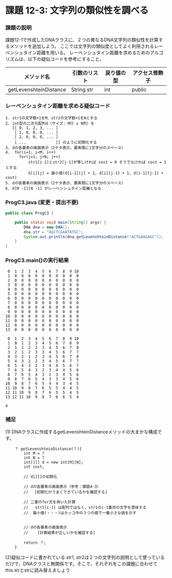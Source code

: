 # 課題 12-3: 文字列の類似性を調べる

### 課題の説明
課題12-1で作成したDNAクラスに、２つの異なるDNA文字列の類似性を計算するメソッドを追加しよう。
ここでは文字列の類似度としてよく利用されるレーベンシュタイン距離を用いる。
レーベンシュタイン距離を求めるためのアルゴリズムは、以下の疑似コードを参考にすること。


| メソッド名                  | 引数のリスト     | 戻り値の型 | アクセス修飾子 |
|------------------------|------------|-------|--------|
| getLevenshteinDistance | String str | int   | public | 

### レーベンシュタイン距離を求める疑似コード
```
1. str1の文字数+1をM、str2の文字数+1をNとする
2. int型の二次元配列d（サイズ: M行 x N列）を
   [[ 0, 1, 2, 3, ... ]
    [ 1, 0, 0, 0, ... ]
    [ 2, 0, 0, 0, ... ]
    [ ...             ]] のように初期化する
3. dの各要素の画面表示（2ケタ表示、要素間に1文字分のスペース）
4.  for(i=1; i<M; i++)
      for(j=1; j<N; j++)
          str1[i-1]とstr2[j-1]が等しければ cost = 0 そうでなければ cost = 1 とする
          d[i][j] = 最小値(d[i-1][j] + 1, d[i][j-1] + 1, d[i-1][j-1] + cost) 
5. dの各要素の画面表示（2ケタ表示、要素間に1文字分のスペース）
6. d[M -1][N -1] がレーベンシュタイン距離となる
```

### ProgC3.java (変更・提出不要)
```java
public class ProgC3 {

    public static void main(String[] args) {
        DNA dna = new DNA();
        dna.str = "AGCTCGAATATGC";
        System.out.println(dna.getLevenshteinDistance("ACTGAAGAGC"));
    }
}
```


### ProgC3.main()の実行結果
```
 0  1  2  3  4  5  6  7  8  9 10
 1  0  0  0  0  0  0  0  0  0  0
 2  0  0  0  0  0  0  0  0  0  0
 3  0  0  0  0  0  0  0  0  0  0
 4  0  0  0  0  0  0  0  0  0  0
 5  0  0  0  0  0  0  0  0  0  0
 6  0  0  0  0  0  0  0  0  0  0
 7  0  0  0  0  0  0  0  0  0  0
 8  0  0  0  0  0  0  0  0  0  0
 9  0  0  0  0  0  0  0  0  0  0
10  0  0  0  0  0  0  0  0  0  0
11  0  0  0  0  0  0  0  0  0  0
12  0  0  0  0  0  0  0  0  0  0
13  0  0  0  0  0  0  0  0  0  0

 0  1  2  3  4  5  6  7  8  9 10
 1  0  1  2  3  4  5  6  7  8  9
 2  1  1  2  2  3  4  5  6  7  8
 3  2  1  2  3  3  4  5  6  7  7
 4  3  2  1  2  3  4  5  6  7  8
 5  4  3  2  2  3  4  5  6  7  7
 6  5  4  3  2  3  4  4  5  6  7
 7  6  5  4  3  2  3  4  4  5  6
 8  7  6  5  4  3  2  3  4  5  6
 9  8  7  6  5  4  3  3  4  5  6
10  9  8  7  6  5  4  4  3  4  5
11 10  9  8  7  6  5  5  4  4  5
12 11 10  9  8  7  6  5  5  4  5
13 12 11 10  9  8  7  6  6  5  4

4
```

### 補足
(1) DNAクラスに作成するgetLevenshteinDistanceメソッドの大まかな構成です。
```
    ？ getLevenshteinDistance(？){
        int M = ?
        int N = ?
        int[][] d = new int[M][N];
        int cost;
        
        // d[][]の初期化

        // dの各要素の画面表示（参考：課題4-3）
        // 　[初期化がうまくできているかを確認する]
        
        // 二重のfor文を用いた計算
        //   str1[i-1] は配列ではなく、str1のi-1番目の文字を意味する
        //  最小値(・・・)はカッコ中の３つの値で一番小さな値を示す

        
        // dの各要素の画面表示
        //    [計算結果が正しいかを確認する]

        return ？;
    }
```
(2)疑似コードに書かれている str1, str2は２つの文字列の説明として使っているだけで、DNAクラスと無関係です。そこで、それぞれをこの課題に合わせて this.strとstrに読み替えましょう
